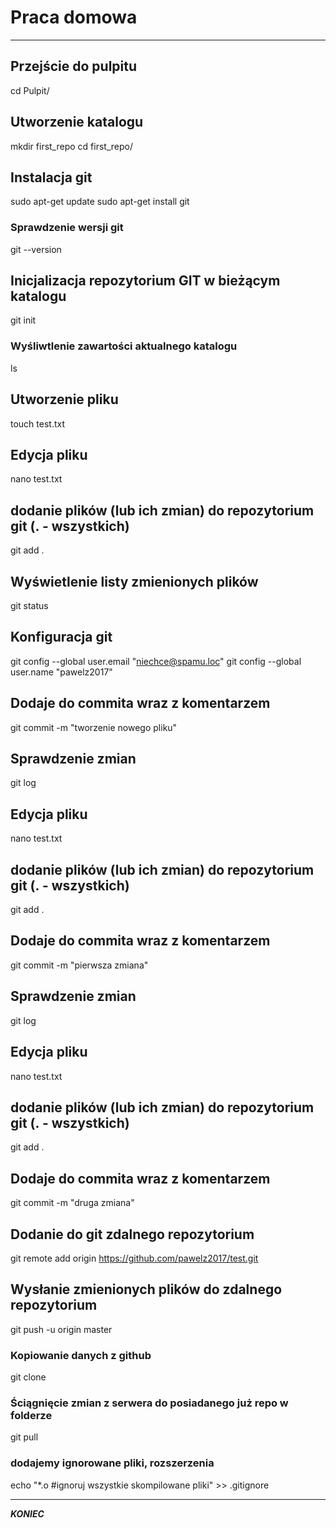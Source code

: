 # Praca domowa
---

## Przejście do pulpitu
cd Pulpit/

## Utworzenie katalogu
mkdir first_repo
cd first_repo/

## Instalacja git
sudo apt-get update
sudo apt-get install git

### Sprawdzenie wersji git
git --version

## Inicjalizacja repozytorium GIT w bieżącym katalogu
git init

### Wyśliwtlenie zawartości aktualnego katalogu
ls

## Utworzenie pliku
touch test.txt

## Edycja pliku
nano test.txt

## dodanie plików (lub ich zmian) do repozytorium git (. - wszystkich)
git add .

## Wyświetlenie listy zmienionych plików
git status

## Konfiguracja git
git config --global user.email "niechce@spamu.loc"
git config --global user.name "pawelz2017"


## Dodaje do commita wraz z komentarzem
git commit -m "tworzenie nowego pliku"


## Sprawdzenie zmian
git log

## Edycja pliku
nano test.txt

## dodanie plików (lub ich zmian) do repozytorium git (. - wszystkich)
git add .

## Dodaje do commita wraz z komentarzem
git commit -m "pierwsza zmiana"
## Sprawdzenie zmian
git log

## Edycja pliku
nano test.txt

## dodanie plików (lub ich zmian) do repozytorium git (. - wszystkich)
git add .

## Dodaje do commita wraz z komentarzem
git commit -m "druga zmiana"


## Dodanie do git zdalnego repozytorium
git remote add origin https://github.com/pawelz2017/test.git

## Wysłanie zmienionych plików do zdalnego repozytorium
git push -u origin master

### Kopiowanie danych z github
git clone

### Ściągnięcie zmian z serwera do posiadanego już repo w folderze
git pull

### dodajemy ignorowane pliki, rozszerzenia
echo "*.o     #ignoruj wszystkie skompilowane pliki" >> .gitignore

---
___KONIEC___